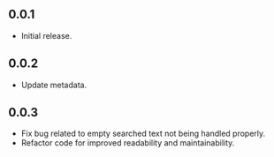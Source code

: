 ## 0.0.1

- Initial release.

## 0.0.2

- Update metadata.

## 0.0.3

- Fix bug related to empty searched text not being handled properly.
- Refactor code for improved readability and maintainability.
